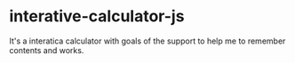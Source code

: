 # interative-calculator-js
It's a interatica calculator with goals of the support to help me to remember contents and works. 
